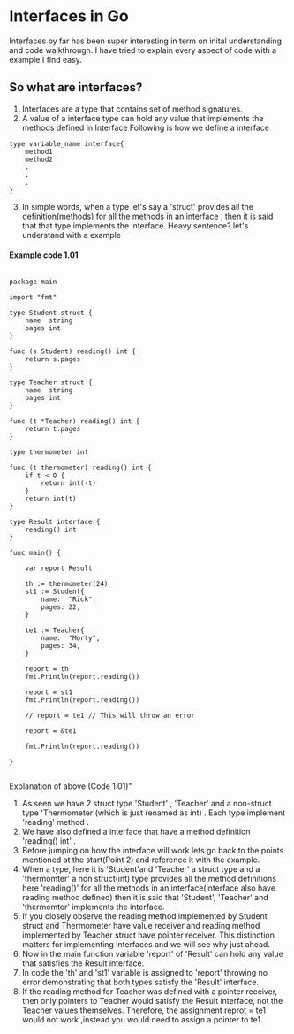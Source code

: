 # Interfaces in Go

Interfaces by far has been super interesting in term on inital understanding and code walkthrough. I have tried to explain every aspect of code with a example I find easy.

## So what are interfaces?

1. Interfaces are a type that contains set of method signatures.
2. A value of a interface type can hold any value that implements the methods defined in Interface
   Following is how we define a interface

```
type variable_name interface{
    method1
    method2
    .
    .
    .
}

```

3. In simple words, when a type let's say a 'struct' provides all the definition(methods) for all the methods in an interface , then it is said that that type implements the interface. Heavy sentence? let's understand with a example

#### Example code 1.01

```

package main

import "fmt"

type Student struct {
	name  string
	pages int
}

func (s Student) reading() int {
	return s.pages
}

type Teacher struct {
	name  string
	pages int
}

func (t *Teacher) reading() int {
	return t.pages
}

type thermometer int

func (t thermometer) reading() int {
	if t < 0 {
		return int(-t)
	}
	return int(t)
}

type Result interface {
	reading() int
}

func main() {

	var report Result

	th := thermometer(24)
	st1 := Student{
		name:  "Rick",
		pages: 22,
	}

	te1 := Teacher{
		name:  "Morty",
		pages: 34,
	}

	report = th
    fmt.Println(report.reading())

	report = st1
    fmt.Println(report.reading())

	// report = te1 // This will throw an error

	report = &te1

	fmt.Println(report.reading())

}


```

Explanation of above (Code 1.01)"

1. As seen we have 2 struct type 'Student' , 'Teacher' and a non-struct type 'Thermometer'(which is just renamed as int) . Each type implement 'reading' method .
2. We have also defined a interface that have a method definition 'reading() int' .
3. Before jumping on how the interface will work lets go back to the points mentioned at the start(Point 2) and reference it with the example.
4. When a type, here it is 'Student'and 'Teacher' a struct type and a 'thermomter' a non struct(int) type provides all the method definitions here 'reading()' for all the methods in an interface(interface also have reading method defined) then it is said that 'Student', 'Teacher' and 'thermomter' implements the interface.
5. If you closely observe the reading method implemented by Student struct and Thermometer have value receiver and reading method implemented by Teacher struct have pointer receiver. This distinction matters for implementing interfaces and we will see why just ahead.
6. Now in the main function variable 'report' of 'Result' can hold any value that satisfies the Result interface.
7. In code the 'th' and 'st1' variable is assigned to 'report' throwing no error demonstrating that both types satisfy the 'Result' interface.
8. If the reading method for Teacher was defined with a pointer receiver, then only pointers to Teacher would satisfy the Result interface, not the Teacher values themselves. Therefore, the assignment reprot = te1 would not work ,instead you would need to assign a pointer to te1.
